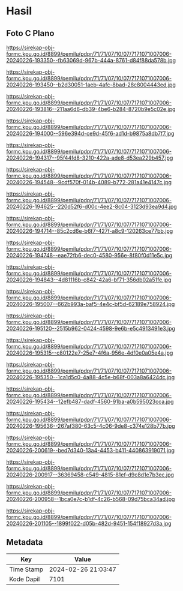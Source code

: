 # Hasil

## Foto C Plano

https://sirekap-obj-formc.kpu.go.id/8899/pemilu/pdpr/71/71/07/10/07/7171071007006-20240226-193350--fb63069d-967b-444a-8761-d84f88da578b.jpg

https://sirekap-obj-formc.kpu.go.id/8899/pemilu/pdpr/71/71/07/10/07/7171071007006-20240226-193450--b2d30051-1aeb-4afc-8bad-28c8004443ed.jpg

https://sirekap-obj-formc.kpu.go.id/8899/pemilu/pdpr/71/71/07/10/07/7171071007006-20240226-193816--211aa6d6-db39-4be6-b284-8720b9e5c02e.jpg

https://sirekap-obj-formc.kpu.go.id/8899/pemilu/pdpr/71/71/07/10/07/7171071007006-20240226-194000--596e394d-ce9d-45f6-ad1d-b9875a8db7f7.jpg

https://sirekap-obj-formc.kpu.go.id/8899/pemilu/pdpr/71/71/07/10/07/7171071007006-20240226-194317--95f44fd8-3210-422a-ade8-d53ea229b457.jpg

https://sirekap-obj-formc.kpu.go.id/8899/pemilu/pdpr/71/71/07/10/07/7171071007006-20240226-194548--9cdf570f-014b-4089-b772-281a41e4147c.jpg

https://sirekap-obj-formc.kpu.go.id/8899/pemilu/pdpr/71/71/07/10/07/7171071007006-20240226-194625--220d52f6-d00c-4ee2-8c04-3123d93ea9d4.jpg

https://sirekap-obj-formc.kpu.go.id/8899/pemilu/pdpr/71/71/07/10/07/7171071007006-20240226-194714--85c2cd6e-b6f7-427f-a8c9-120263ce77bb.jpg

https://sirekap-obj-formc.kpu.go.id/8899/pemilu/pdpr/71/71/07/10/07/7171071007006-20240226-194748--eae72fb6-dec0-4580-956e-8f80f0d11e5c.jpg

https://sirekap-obj-formc.kpu.go.id/8899/pemilu/pdpr/71/71/07/10/07/7171071007006-20240226-194843--4d81116b-c842-42a6-bf71-356db02a51fe.jpg

https://sirekap-obj-formc.kpu.go.id/8899/pemilu/pdpr/71/71/07/10/07/7171071007006-20240226-195007--662b993a-baf5-4e4c-bf5d-62189e758924.jpg

https://sirekap-obj-formc.kpu.go.id/8899/pemilu/pdpr/71/71/07/10/07/7171071007006-20240226-195120--2515b962-0424-4598-9e6b-e5c4913491e3.jpg

https://sirekap-obj-formc.kpu.go.id/8899/pemilu/pdpr/71/71/07/10/07/7171071007006-20240226-195315--c80122e7-25e7-4f6a-956e-4df0e0a05e4a.jpg

https://sirekap-obj-formc.kpu.go.id/8899/pemilu/pdpr/71/71/07/10/07/7171071007006-20240226-195350--1ca1d5c0-4a88-4c5e-b68f-003a8a6424dc.jpg

https://sirekap-obj-formc.kpu.go.id/8899/pemilu/pdpr/71/71/07/10/07/7171071007006-20240226-195434--12efb487-dadf-4560-91ba-a0b595023cca.jpg

https://sirekap-obj-formc.kpu.go.id/8899/pemilu/pdpr/71/71/07/10/07/7171071007006-20240226-195636--267af380-63c5-4c06-9de8-c374e128b77b.jpg

https://sirekap-obj-formc.kpu.go.id/8899/pemilu/pdpr/71/71/07/10/07/7171071007006-20240226-200619--bed7d340-13a4-4453-b411-440863919071.jpg

https://sirekap-obj-formc.kpu.go.id/8899/pemilu/pdpr/71/71/07/10/07/7171071007006-20240226-200917--36369458-c549-4815-81ef-d9c8d1e7b3ec.jpg

https://sirekap-obj-formc.kpu.go.id/8899/pemilu/pdpr/71/71/07/10/07/7171071007006-20240226-200958--1bca0e7c-b1df-4c26-b568-09d75bca34ad.jpg

https://sirekap-obj-formc.kpu.go.id/8899/pemilu/pdpr/71/71/07/10/07/7171071007006-20240226-201105--1899f022-d05b-482d-9451-154f18927d3a.jpg


## Metadata

| Key        | Value               |
| ---------- | ------------------- |
| Time Stamp | 2024-02-26 21:03:47 |
| Kode Dapil | 7101                |



